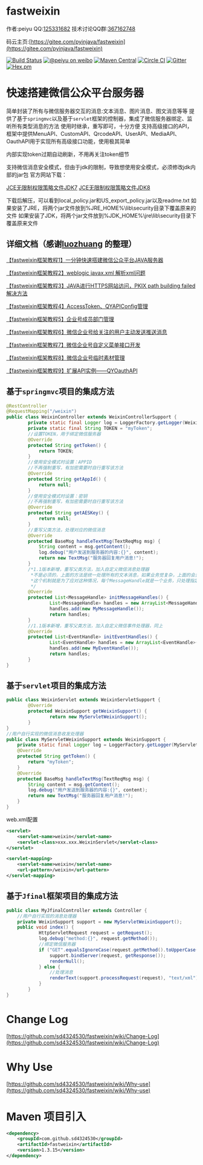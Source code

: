 fastweixin
==========
作者:peiyu
QQ:[125331682](http://wpa.qq.com/msgrd?v=3&uin=125331682&site=qq&menu=yes)
技术讨论QQ群:[367162748](http://shang.qq.com/wpa/qunwpa?idkey=e279a5147f3cb248a536e118464c72068d9f6ef33278987e6f88a17aab603cbb)

码云主页:[https://gitee.com/pyinjava/fastweixin](https://gitee.com/pyinjava/fastweixin)


[![Build Status](https://api.travis-ci.org/sd4324530/fastweixin.png?branch=master)](https://travis-ci.org/sd4324530/fastweixin)
[![@peiyu on weibo](https://img.shields.io/badge/weibo-%40peiyu-red.svg)](http://weibo.com/1728407960)
[![Maven Central](https://maven-badges.herokuapp.com/maven-central/com.github.sd4324530/fastweixin/badge.svg)](https://maven-badges.herokuapp.com/maven-central/com.github.sd4324530/fastweixin)
[![Circle CI](https://circleci.com/gh/sd4324530/fastweixin/tree/master.svg?style=svg)](https://circleci.com/gh/sd4324530/fastweixin/tree/master)
[![Gitter](https://badges.gitter.im/Join%20Chat.svg)](https://gitter.im/sd4324530/fastweixin?utm_source=badge&utm_medium=badge&utm_campaign=pr-badge)
[![Hex.pm](https://img.shields.io/hexpm/l/plug.svg)](http://www.apache.org/licenses/LICENSE-2.0.html)

# 快速搭建微信公众平台服务器
简单封装了所有与微信服务器交互的消息:文本消息、图片消息、图文消息等等
提供了基于`springmvc`以及基于`servlet`框架的控制器，集成了微信服务器绑定、监听所有类型消息的方法
使用时继承，重写即可，十分方便
支持高级接口的API，框架中提供MenuAPI、CustomAPI、QrcodeAPI、UserAPI、MediaAPI、OauthAPI用于实现所有高级接口功能，使用极其简单

内部实现token过期自动刷新，不用再关注token细节

支持微信消息安全模式，但由于jdk的限制，导致想使用安全模式，必须修改jdk内部的jar包
官方网站下载：

[JCE无限制权限策略文件JDK7](http://www.oracle.com/technetwork/java/javase/downloads/jce-7-download-432124.html)
[JCE无限制权限策略文件JDK8](http://www.oracle.com/technetwork/java/javase/downloads/jce8-download-2133166.html)



下载后解压，可以看到local_policy.jar和US_export_policy.jar以及readme.txt
如果安装了JRE，将两个jar文件放到%JRE_HOME%\lib\security目录下覆盖原来的文件
如果安装了JDK，将两个jar文件放到%JDK_HOME%\jre\lib\security目录下覆盖原来文件

## 详细文档（感谢[luozhuang](http://blog.csdn.net/luozhuang) 的整理）

[【fastweixin框架教程1】一分钟快速搭建微信公众平台JAVA服务器](http://blog.csdn.net/luozhuang/article/details/51321485)

[【fastweixin框架教程2】weblogic javax.xml 解析xml问题](http://blog.csdn.net/luozhuang/article/details/51322065)

[【fastweixin框架教程3】JAVA进行HTTPS网站访问，PKIX path building failed解决方法](http://blog.csdn.net/luozhuang/article/details/51322127)

[【fastweixin框架教程4】AccessToken、QYAPIConfig管理](http://blog.csdn.net/luozhuang/article/details/51322177)

[【fastweixin框架教程5】企业号成员部门管理](http://blog.csdn.net/luozhuang/article/details/51322220)

[【fastweixin框架教程6】微信企业号给关注的用户主动发送推送消息](http://blog.csdn.net/luozhuang/article/details/51322292)

[【fastweixin框架教程7】微信企业号自定义菜单接口开发](http://blog.csdn.net/luozhuang/article/details/51322516)

[【fastweixin框架教程8】微信企业号临时素材管理](http://blog.csdn.net/luozhuang/article/details/51444137)

[【fastweixin框架教程9】扩展API实例——QYOauthAPI](http://blog.csdn.net/luozhuang/article/details/51444222)




## 基于`springmvc`项目的集成方法
```Java
@RestController
@RequestMapping("/weixin")
public class WeixinController extends WeixinControllerSupport {
        private static final Logger log = LoggerFactory.getLogger(WeixinController.class);
        private static final String TOKEN = "myToken";
        //设置TOKEN，用于绑定微信服务器
        @Override
        protected String getToken() {
            return TOKEN;
        }
        //使用安全模式时设置：APPID
        //不再强制重写，有加密需要时自行重写该方法
        @Override
        protected String getAppId() {
            return null;
        }
        //使用安全模式时设置：密钥
        //不再强制重写，有加密需要时自行重写该方法
        @Override
        protected String getAESKey() {
            return null;
        }
        //重写父类方法，处理对应的微信消息
        @Override
        protected BaseMsg handleTextMsg(TextReqMsg msg) {
            String content = msg.getContent();
            log.debug("用户发送到服务器的内容:{}", content);
            return new TextMsg("服务器回复用户消息!");
        }
        /*1.1版本新增，重写父类方法，加入自定义微信消息处理器
         *不是必须的，上面的方法是统一处理所有的文本消息，如果业务觉复杂，上面的会显得比较乱
         *这个机制就是为了应对这种情况，每个MessageHandle就是一个业务，只处理指定的那部分消息
         */
        @Override
        protected List<MessageHandle> initMessageHandles() {
                List<MessageHandle> handles = new ArrayList<MessageHandle>();
                handles.add(new MyMessageHandle());
                return handles;
        }
        //1.1版本新增，重写父类方法，加入自定义微信事件处理器，同上
        @Override
        protected List<EventHandle> initEventHandles() {
                List<EventHandle> handles = new ArrayList<EventHandle>();
                handles.add(new MyEventHandle());
                return handles;
        }
}
```

## 基于`servlet`项目的集成方法
```Java
public class WeixinServlet extends WeixinServletSupport {
        @Override
        protected WeixinSupport getWeixinSupport() {
                return new MyServletWeixinSupport();
        }
}
//用户自行实现的微信消息收发处理器
public class MyServletWeixinSupport extends WeixinSupport {
    private static final Logger log = LoggerFactory.getLogger(MyServletWeixinSupport.class);
    @Override
    protected String getToken() {
        return "myToken";
    }
    @Override
    protected BaseMsg handleTextMsg(TextReqMsg msg) {
        String content = msg.getContent();
        log.debug("用户发送到服务器的内容:{}", content);
        return new TextMsg("服务器回复用户消息!");
    }
}
```

web.xml配置

```xml
<servlet>
    <servlet-name>weixin</servlet-name>
	<servlet-class>xxx.xxx.WeixinServlet</servlet-class>
</servlet>

<servlet-mapping>
    <servlet-name>weixin</servlet-name>
    <url-pattern>/weixin</url-pattern>
</servlet-mapping>
```

## 基于`Jfinal`框架项目的集成方法
```Java
public class MyJfinalController extends Controller {
    //用户自行实现的消息处理器
    private WeixinSupport support = new MyServletWeixinSupport();
    public void index() {
            HttpServletRequest request = getRequest();
            log.debug("method:{}", request.getMethod());
            //绑定微信服务器
            if ("GET".equalsIgnoreCase(request.getMethod().toUpperCase())) {
                support.bindServer(request, getResponse());
                renderNull();
            } else {
                //处理消息
                renderText(support.processRequest(request), "text/xml");
            }
        }
}
```


Change Log
=========
[https://github.com/sd4324530/fastweixin/wiki/Change-Log](https://github.com/sd4324530/fastweixin/wiki/Change-Log)

Why Use
=========
[https://github.com/sd4324530/fastweixin/wiki/Why-use](https://github.com/sd4324530/fastweixin/wiki/Why-use)

Maven 项目引入
==========
```xml
<dependency>
    <groupId>com.github.sd4324530</groupId>
    <artifactId>fastweixin</artifactId>
    <version>1.3.15</version>
</dependency>
```
